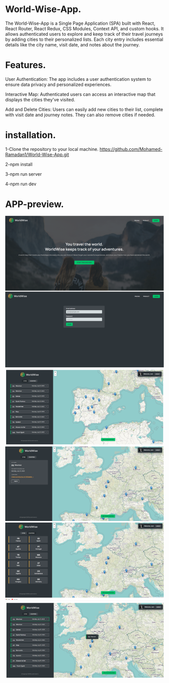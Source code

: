 # World-Wise-App.

The World-Wise-App is a Single Page Application (SPA) built with React, React Router, React Redux, CSS Modules, Context API, and custom hooks. It allows authenticated users to explore and keep track of their travel journeys by adding cities to their personalized lists. Each city entry includes essential details like the city name, visit date, and notes about the journey.

# Features.

User Authentication: The app includes a user authentication system to ensure data privacy and personalized experiences.

Interactive Map: Authenticated users can access an interactive map that displays the cities they've visited.

Add and Delete Cities: Users can easily add new cities to their list, complete with visit date and journey notes. They can also remove cities if needed.

# installation.

1-Clone the repository to your local machine.
https://github.com/Mohamed-Ramadan1/World-Wise-App.git

2-npm install

3-npm run server

4-npm run dev

# APP-preview.

![image](./App-preview-images/w1.png)
![image](./App-preview-images/w2.png)
![image](./App-preview-images/w3.png)
![image](./App-preview-images/w4.png)
![image](./App-preview-images/w5.png)
![image](./App-preview-images/w6.png)
